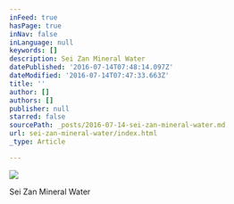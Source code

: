 ```yaml
---
inFeed: true
hasPage: true
inNav: false
inLanguage: null
keywords: []
description: Sei Zan Mineral Water
datePublished: '2016-07-14T07:48:14.097Z'
dateModified: '2016-07-14T07:47:33.663Z'
title: ''
author: []
authors: []
publisher: null
starred: false
sourcePath: _posts/2016-07-14-sei-zan-mineral-water.md
url: sei-zan-mineral-water/index.html
_type: Article

---
```

![](https://the-grid-user-content.s3-us-west-2.amazonaws.com/1e232855-0c94-44ce-8fc3-0e62e6f0f8c7.jpg)

Sei Zan Mineral Water